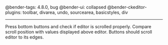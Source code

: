 @bender-tags: 4.8.0, bug
@bender-ui: collapsed
@bender-ckeditor-plugins: toolbar, divarea, undo, sourcearea, basicstyles, div

----

Press bottom buttons and check if editor is scrolled properly. Compare scroll position with values displayed above editor. Buttons should scroll editor to its edges.
